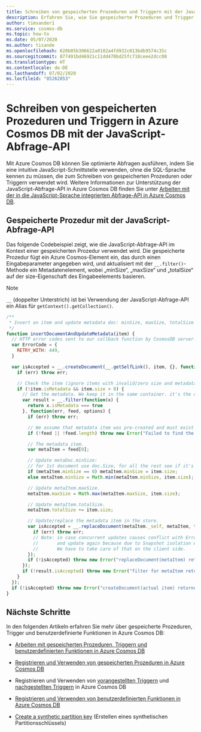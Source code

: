 ```yaml
---
title: Schreiben von gespeicherten Prozeduren und Triggern mit der JavaScript-Abfrage-API in Azure Cosmos DB
description: Erfahren Sie, wie Sie gespeicherte Prozeduren und Trigger mit der JavaScript-Abfrage-API in Azure Cosmos DB schreiben.
author: timsander1
ms.service: cosmos-db
ms.topic: how-to
ms.date: 05/07/2020
ms.author: tisande
ms.openlocfilehash: 620b05b306622a0102a4fd932c013bdb9574c35c
ms.sourcegitcommit: 877491bd46921c11dd478bd25fc718ceee2dcc08
ms.translationtype: HT
ms.contentlocale: de-DE
ms.lasthandoff: 07/02/2020
ms.locfileid: "85262853"
---
```

# <a name="how-to-write-stored-procedures-and-triggers-in-azure-cosmos-db-by-using-the-javascript-query-api"></a>Schreiben von gespeicherten Prozeduren und Triggern in Azure Cosmos DB mit der JavaScript-Abfrage-API

Mit Azure Cosmos DB können Sie optimierte Abfragen ausführen, indem Sie eine intuitive JavaScript-Schnittstelle verwenden, ohne die SQL-Sprache kennen zu müssen, die zum Schreiben von gespeicherten Prozeduren oder Triggern verwendet wird. Weitere Informationen zur Unterstützung der JavaScript-Abfrage-API in Azure Cosmos DB finden Sie unter [Arbeiten mit der in die JavaScript-Sprache integrierten Abfrage-API in Azure Cosmos DB](javascript-query-api.md).

## <a name="stored-procedure-using-the-javascript-query-api"></a><a id="stored-procedures"></a>Gespeicherte Prozedur mit der JavaScript-Abfrage-API

Das folgende Codebeispiel zeigt, wie die JavaScript-Abfrage-API im Kontext einer gespeicherten Prozedur verwendet wird. Die gespeicherte Prozedur fügt ein Azure Cosmos-Element ein, das durch einen Eingabeparameter angegeben wird, und aktualisiert mit der `__.filter()`-Methode ein Metadatenelement, wobei „minSize“, „maxSize“ und „totalSize“ auf der size-Eigenschaft des Eingabeelements basieren.

> [!NOTE]
> `__` (doppelter Unterstrich) ist bei Verwendung der JavaScript-Abfrage-API ein Alias für `getContext().getCollection()`.

```javascript
/**
 * Insert an item and update metadata doc: minSize, maxSize, totalSize based on item.size.
 */
function insertDocumentAndUpdateMetadata(item) {
  // HTTP error codes sent to our callback function by CosmosDB server.
  var ErrorCode = {
    RETRY_WITH: 449,
  }

  var isAccepted = __.createDocument(__.getSelfLink(), item, {}, function(err, item, options) {
    if (err) throw err;

    // Check the item (ignore items with invalid/zero size and metadata itself) and call updateMetadata.
    if (!item.isMetadata && item.size > 0) {
      // Get the metadata. We keep it in the same container. it's the only item that has .isMetadata = true.
      var result = __.filter(function(x) {
        return x.isMetadata === true
      }, function(err, feed, options) {
        if (err) throw err;

        // We assume that metadata item was pre-created and must exist when this script is called.
        if (!feed || !feed.length) throw new Error("Failed to find the metadata item.");

        // The metadata item.
        var metaItem = feed[0];

        // Update metaDoc.minSize:
        // for 1st document use doc.Size, for all the rest see if it's less than last min.
        if (metaItem.minSize == 0) metaItem.minSize = item.size;
        else metaItem.minSize = Math.min(metaItem.minSize, item.size);

        // Update metaItem.maxSize.
        metaItem.maxSize = Math.max(metaItem.maxSize, item.size);

        // Update metaItem.totalSize.
        metaItem.totalSize += item.size;

        // Update/replace the metadata item in the store.
        var isAccepted = __.replaceDocument(metaItem._self, metaItem, function(err) {
          if (err) throw err;
          // Note: in case concurrent updates causes conflict with ErrorCode.RETRY_WITH, we can't read the meta again
          //       and update again because due to Snapshot isolation we will read same exact version (we are in same transaction).
          //       We have to take care of that on the client side.
        });
        if (!isAccepted) throw new Error("replaceDocument(metaItem) returned false.");
      });
      if (!result.isAccepted) throw new Error("filter for metaItem returned false.");
    }
  });
  if (!isAccepted) throw new Error("createDocument(actual item) returned false.");
}
```

## <a name="next-steps"></a>Nächste Schritte

In den folgenden Artikeln erfahren Sie mehr über gespeicherte Prozeduren, Trigger und benutzerdefinierte Funktionen in Azure Cosmos DB:

* [Arbeiten mit gespeicherten Prozeduren, Triggern und benutzerdefinierten Funktionen in Azure Cosmos DB](how-to-use-stored-procedures-triggers-udfs.md)

* [Registrieren und Verwenden von gespeicherten Prozeduren in Azure Cosmos DB](how-to-use-stored-procedures-triggers-udfs.md#stored-procedures)

* Registrieren und Verwenden von [vorangestellten Triggern](how-to-use-stored-procedures-triggers-udfs.md#pre-triggers) und [nachgestellten Triggern](how-to-use-stored-procedures-triggers-udfs.md#post-triggers) in Azure Cosmos DB

* [Registrieren und Verwenden von benutzerdefinierten Funktionen in Azure Cosmos DB](how-to-use-stored-procedures-triggers-udfs.md#udfs)

* [Create a synthetic partition key](synthetic-partition-keys.md) (Erstellen eines synthetischen Partitionsschlüssels)
